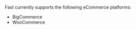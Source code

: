Fast currently supports the following eCommerce platforms:

- BigCommerce
- WooCommerce

<!--- Magento coming soon --->
